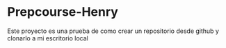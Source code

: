 # Prepcourse-Henry
Este proyecto es una prueba de como crear un repositorio desde github y clonarlo a mi escritorio local
